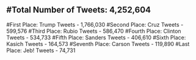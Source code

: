 #Total Number of Tweets: 4,252,604 
---
#First Place: Trump Tweets - 1,766,030
#Second Place: Cruz Tweets - 599,576
#Third Place: Rubio Tweets - 586,470
#Fourth Place: Clinton Tweets - 534,733
#Fifth Place: Sanders Tweets - 406,610
#Sixth Place: Kasich Tweets - 164,573
#Seventh Place: Carson Tweets - 119,890
#Last Place: Jeb! Tweets - 74,731
